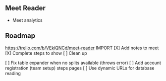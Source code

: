 ## Meet Reader
- Meet analytics 

## Roadmap
https://trello.com/b/VEkiQNCd/meet-reader
IMPORT
[X] Add notes to meet
[X] Complete steps to show
[ ] Clean up

[ ] Fix table expander when no splits available (throws error)
[ ] Add account registration (team setup) steps pages
[ ] Use dynamic URLs for database reading

